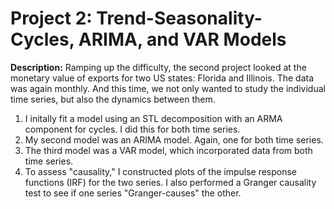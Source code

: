 # Project 2: Trend-Seasonality-Cycles, ARIMA, and VAR Models

**Description:** Ramping up the difficulty, the second project looked at the monetary value of exports for two US states: Florida and Illinois. The data was again monthly. And this time, we not only wanted to study the individual time series, but also the dynamics between them.

1. I initally fit a model using an STL decomposition with an ARMA component for cycles. I did this for both time series.
2. My second model was an ARIMA model. Again, one for both time series.
3. The third model was a VAR model, which incorporated data from both time series.
4. To assess "causality," I constructed plots of the impulse response functions (IRF) for the two series. I also performed a Granger causality test to see if one series "Granger-causes" the other.
